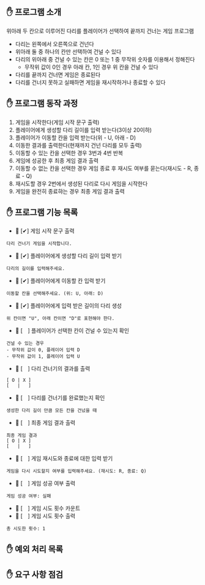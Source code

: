 ## ✋ 프로그램 소개
위아래 두 칸으로 이루어진 다리를 플레이어가 선택하여 끝까지 건너는 게임 프로그램
- 다리는 왼쪽에서 오른쪽으로 건넌다
- 위아래 둘 중 하나의 칸만 선택하여 건널 수 있다
- 다리의 위아래 중 건널 수 있는 칸은 0 또는 1 중 무작위 숫자를 이용해서 정해진다
  - 무작위 값이 0인 경우 아래 칸, 1인 경우 위 칸을 건널 수 있다
- 다리를 끝까지 건너면 게임은 종료된다
- 다리를 건너지 못하고 실패하면 게임을 재시작하거나 종료할 수 있다

## ✋ 프로그램 동작 과정
1. 게임을 시작한다(게임 시작 문구 출력)
2. 플레이어에게 생성할 다리 길이를 입력 받는다(3이상 20이하)
3. 플레이어가 이동할 칸을 입력 받는다(위 - U, 아래 - D)
4. 이동한 결과를 출력한다(현재까지 건넌 다리를 모두 출력)
5. 이동할 수 있는 칸을 선택한 경우 3번과 4번 반복
6. 게임에 성공한 후 최종 게임 결과 출력
7. 이동할 수 없는 칸을 선택한 경우 게임 종료 후 재시도 여부를 묻는다(재시도 - R, 종료 - Q)
8. 재시도할 경우 2번에서 생성된 다리로 다시 게임을 시작한다
9. 게임을 완전히 종료햐는 경우 최종 게임 결과 출력

## ✋ 프로그램 기능 목록
- 🚩 [✔] 게임 시작 문구 출력
```
다리 건너기 게임을 시작합니다.
```

- 🚩 [✔] 플레이어에게 생성할 다리 길이 입력 받기
```
다리의 길이를 입력해주세요.
```

- 🚩 [✔] 플레이어에게 이동할 칸 입력 받기
```
이동할 칸을 선택해주세요. (위: U, 아래: D)
```

- 🚩 [✔] 플레이어에게 입력 받은 길이의 다리 생성
```
위 칸이면 "U", 아래 칸이면 "D"로 표현해야 한다.
```

- 🚩 [　] 플레이어가 선택한 칸이 건널 수 있는지 확인
```
건널 수 있는 경우
- 무작위 값이 0, 플레이어 입력 D
- 무작위 값이 1, 플레이어 입력 U
```

- 🚩 [　] 다리 건너기의 결과를 출력
```
[ O | X ]
[   |   ]
```

- 🚩 [　] 다리를 건너기를 완료했는지 확인
```
생성한 다리 길이 만큼 모든 칸을 건넜을 때
```

- 🚩 [　] 최종 게임 결과 출력
```
최종 게임 결과
[ O | X ]
[   |   ]
```

- 🚩 [　] 게임 재시도와 종료에 대한 입력 받기
```
게임을 다시 시도할지 여부를 입력해주세요. (재시도: R, 종료: Q)
```

- 🚩 [　] 게임 성공 여부 출력
```
게임 성공 여부: 실패
```

- 🚩 [　] 게임 시도 횟수 카운트
- 🚩 [　] 게임 시도 횟수 출력
```
총 시도한 횟수: 1
```

## ✋ 예외 처리 목록

## ✋ 요구 사항 점검